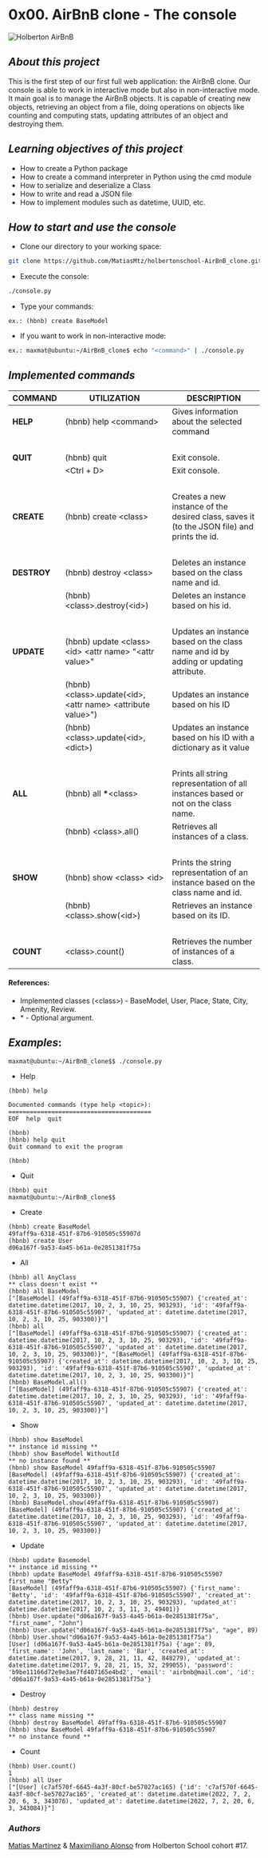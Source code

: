 

# 0x00. AirBnB clone - The console

![Holberton AirBnB](https://holbertonintranet.s3.amazonaws.com/uploads/medias/2018/6/65f4a1dd9c51265f49d0.png?X-Amz-Algorithm=AWS4-HMAC-SHA256&X-Amz-Credential=AKIARDDGGGOU5BHMTQX4%2F20220702%2Fus-east-1%2Fs3%2Faws4_request&X-Amz-Date=20220702T195401Z&X-Amz-Expires=86400&X-Amz-SignedHeaders=host&X-Amz-Signature=ef32d56087201e2cc4a03801729c217656fb2bdc06033784c9895ab3fd2b2938)

## ***About this project***
This is the first step of our first full web application: the AirBnB clone. Our console is able to work in interactive mode 
but also in non-interactive mode. It main goal is to manage the AirBnB objects. It is capable of creating new objects, 
retrieving an object from a file, doing operations on objects like counting and computing stats, updating attributes of an object
and destroying them.
## ***Learning objectives of this project***
- How to create a Python package
- How to create a command interpreter in Python using the cmd module
- How to serialize and deserialize a Class
- How to write and read a JSON file
- How to implement modules such as datetime, UUID, etc.

## ***How to start and use the console***
- Clone our directory to your working space:
```bash
git clone https://github.com/MatiasMtz/holbertonschool-AirBnB_clone.git
```
- Execute the console: 
```bash
./console.py
```
- Type your commands: 
```
ex.: (hbnb) create BaseModel
```
- If you want to work in non-interactive mode:
```bash
ex.: maxmat@ubuntu:~/AirBnB_clone$ echo "<command>" | ./console.py
```

## ***Implemented commands***

| **COMMAND** | **UTILIZATION**                                                 | **DESCRIPTION**                                                                             |
| ---         | ---                                                             | ---                                                                                         |
| **HELP**    | (hbnb) help \<command>                                          | Gives information about the selected command                                                |
| ‎            | ‎                                                                | ‎                                                                                            |
| **QUIT**    | ‎(hbnb) quit                                                     | Exit console.                                                                               |
| ‎            | \<Ctrl + D>                                                     | Exit console.                                                                               |
| ‎            | ‎                                                                | ‎                                                                                            |
| **CREATE**  | (hbnb) create \<class>                                          | Creates a new instance of the desired class, saves it (to the JSON file) and prints the id. |
| ‎            | ‎                                                                | ‎                                                                                            |
| **DESTROY** | (hbnb) destroy \<class> <id>                                    | Deletes an instance based on the class name and id.                                         |
| ‎            | (hbnb) \<class>.destroy(\<id>)                                  | Deletes an instance based on his id.                                                        |
| ‎            | ‎                                                                | ‎                                                                                            |
| **UPDATE**  | (hbnb) update \<class> \<id> \<attr name> "\<attr value>"       | Updates an instance based on the class name and id by adding or updating attribute.         |
| ‎            | (hbnb) \<class>.update(\<id>, \<attr name> \<attribute value>") | Updates an instance based on his ID                                                         |
| ‎            | (hbnb) \<class>.update(\<id>, \<dict>)                          | Updates an instance based on his ID with a dictionary as it value                           |
| ‎            | ‎                                                                | ‎                                                                                            |
| **ALL**     | (hbnb) all **\***\<class>                                       | Prints all string representation of all instances based or not on the class name.           |
| ‎            | (hbnb) \<class>.all()                                           | Retrieves all instances of a class.                                                         |
| ‎            | ‎                                                                | ‎                                                                                            |
| **SHOW**    | (hbnb) show \<class> \<id>                                      | Prints the string representation of an instance based on the class name and id.             |
| ‎            | (hbnb) \<class>.show(\<id>)                                     | Retrieves an instance based on its ID.                                                      |
| ‎            | ‎                                                                | ‎                                                                                            |
| **COUNT**   | \<class>.count()                                                | Retrieves the number of instances of a class.                                               |

#### References:

- Implemented classes (\<class>) - BaseModel, User, Place, State, City, Amenity, Review.
- \* - Optional argument.

## ***Examples***:
```
maxmat@ubuntu:~/AirBnB_clone$$ ./console.py
```
- Help
```
(hbnb) help

Documented commands (type help <topic>):
========================================
EOF  help  quit

(hbnb) 
(hbnb) help quit
Quit command to exit the program

(hbnb)
```
- Quit
```
(hbnb) quit 
maxmat@ubuntu:~/AirBnB_clone$$ 
```
- Create
```
(hbnb) create BaseModel
49faff9a-6318-451f-87b6-910505c55907d
(hbnb) create User
d06a167f-9a53-4a45-b61a-0e2851381f75a
```
- All
```
(hbnb) all AnyClass
** class doesn't exist **
(hbnb) all BaseModel
["[BaseModel] (49faff9a-6318-451f-87b6-910505c55907) {'created_at': datetime.datetime(2017, 10, 2, 3, 10, 25, 903293), 'id': '49faff9a-6318-451f-87b6-910505c55907', 'updated_at': datetime.datetime(2017, 10, 2, 3, 10, 25, 903300)}"]
(hbnb) all
["[BaseModel] (49faff9a-6318-451f-87b6-910505c55907) {'created_at': datetime.datetime(2017, 10, 2, 3, 10, 25, 903293), 'id': '49faff9a-6318-451f-87b6-910505c55907', 'updated_at': datetime.datetime(2017, 10, 2, 3, 10, 25, 903300)}", "[BaseModel] (49faff9a-6318-451f-87b6-910505c55907) {'created_at': datetime.datetime(2017, 10, 2, 3, 10, 25, 903293), 'id': '49faff9a-6318-451f-87b6-910505c55907', 'updated_at': datetime.datetime(2017, 10, 2, 3, 10, 25, 903300)}"]
(hbnb) BaseModel.all()
["[BaseModel] (49faff9a-6318-451f-87b6-910505c55907) {'created_at': datetime.datetime(2017, 10, 2, 3, 10, 25, 903293), 'id': '49faff9a-6318-451f-87b6-910505c55907', 'updated_at': datetime.datetime(2017, 10, 2, 3, 10, 25, 903300)}"]
```
- Show
```
(hbnb) show BaseModel
** instance id missing **
(hbnb) show BaseModel WithoutId
** no instance found **
(hbnb) show BaseModel 49faff9a-6318-451f-87b6-910505c55907
[BaseModel] (49faff9a-6318-451f-87b6-910505c55907) {'created_at': datetime.datetime(2017, 10, 2, 3, 10, 25, 903293), 'id': '49faff9a-6318-451f-87b6-910505c55907', 'updated_at': datetime.datetime(2017, 10, 2, 3, 10, 25, 903300)}
(hbnb) BaseModel.show(49faff9a-6318-451f-87b6-910505c55907)
[BaseModel] (49faff9a-6318-451f-87b6-910505c55907) {'created_at': datetime.datetime(2017, 10, 2, 3, 10, 25, 903293), 'id': '49faff9a-6318-451f-87b6-910505c55907', 'updated_at': datetime.datetime(2017, 10, 2, 3, 10, 25, 903300)}
```
- Update
```
(hbnb) update Basemodel
** instance id missing **
(hbnb) update BaseModel 49faff9a-6318-451f-87b6-910505c55907 first_name "Betty"
[BaseModel] (49faff9a-6318-451f-87b6-910505c55907) {'first_name': 'Betty', 'id': '49faff9a-6318-451f-87b6-910505c55907', 'created_at': datetime.datetime(2017, 10, 2, 3, 10, 25, 903293), 'updated_at': datetime.datetime(2017, 10, 2, 3, 11, 3, 49401)}
(hbnb) User.update("d06a167f-9a53-4a45-b61a-0e2851381f75a", "first_name", "John")
(hbnb) User.update("d06a167f-9a53-4a45-b61a-0e2851381f75a", "age", 89)
(hbnb) User.show("d06a167f-9a53-4a45-b61a-0e2851381f75a")
[User] (d06a167f-9a53-4a45-b61a-0e2851381f75a) {'age': 89, 'first_name': 'John', 'last_name': 'Bar', 'created_at': datetime.datetime(2017, 9, 28, 21, 11, 42, 848279), 'updated_at': datetime.datetime(2017, 9, 28, 21, 15, 32, 299055), 'password': 'b9be11166d72e9e3ae7fd407165e4bd2', 'email': 'airbnb@mail.com', 'id': 'd06a167f-9a53-4a45-b61a-0e2851381f75a'}
```
- Destroy
```
(hbnb) destroy
** class name missing **
(hbnb) destroy BaseModel 49faff9a-6318-451f-87b6-910505c55907
(hbnb) show BaseModel 49faff9a-6318-451f-87b6-910505c55907
** no instance found **
```
- Count
```
(hbnb) User.count()
1
(hbnb) all User
["[User] (c7af570f-6645-4a3f-80cf-be57027ac165) {'id': 'c7af570f-6645-4a3f-80cf-be57027ac165', 'created_at': datetime.datetime(2022, 7, 2, 20, 6, 3, 343076), 'updated_at': datetime.datetime(2022, 7, 2, 20, 6, 3, 343084)}"]
```

### ***Authors***
[Matías Martínez](https://github.com/MatiasMtz) & [Maximiliano Alonso](https://github.com/MaxiHBTN) from Holberton School cohort #17.
